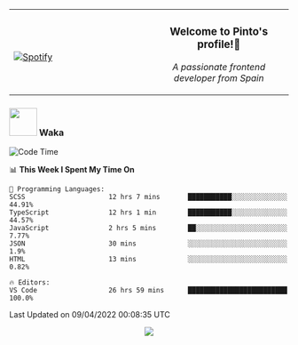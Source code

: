 <table width="100%" align="center"> 
  <tr>
  <td width="50%">
      
&nbsp; <br> [![Spotify](https://novatorem-zeta-rust.vercel.app/api/spotify)](https://open.spotify.com/user/novatorem-zeta-rust)

  </td>
  <td width="50%">
    <h3 align="center">Welcome to Pinto's profile!👋</h3>
    <p align="center"><em>A passionate frontend developer from Spain</em></p>
  </td>
  </table>

### <img src="https://media.giphy.com/media/VgCDAzcKvsR6OM0uWg/giphy.gif" width="50"> Waka

  <!--START_SECTION:waka-->
![Code Time](http://img.shields.io/badge/Code%20Time-242%20hrs%2021%20mins-blue)

📊 **This Week I Spent My Time On** 

```text
💬 Programming Languages: 
SCSS                     12 hrs 7 mins       ███████████░░░░░░░░░░░░░░   44.91% 
TypeScript               12 hrs 1 min        ███████████░░░░░░░░░░░░░░   44.57% 
JavaScript               2 hrs 5 mins        ██░░░░░░░░░░░░░░░░░░░░░░░   7.77% 
JSON                     30 mins             ░░░░░░░░░░░░░░░░░░░░░░░░░   1.9% 
HTML                     13 mins             ░░░░░░░░░░░░░░░░░░░░░░░░░   0.82%

🔥 Editors: 
VS Code                  26 hrs 59 mins      █████████████████████████   100.0%

```


 Last Updated on 09/04/2022 00:08:35 UTC
<!--END_SECTION:waka-->

<div align="center">
<img src="https://github-readme-stats-gilt-tau.vercel.app/api/top-langs/?username=pinto-hub&layout=compact&theme=dracula" />
</div>

